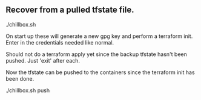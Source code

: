 
## Recover from a pulled tfstate file.

./chillbox.sh

On start up these will generate a new gpg key and perform a terraform init.
Enter in the credentials needed like normal.

Should not do a terraform apply yet since the backup tfstate hasn't been pushed.
Just 'exit' after each.

Now the tfstate can be pushed to the containers since the terraform init has
been done.

./chillbox.sh push

